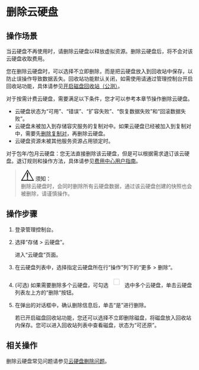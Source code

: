 # 删除云硬盘<a name="evs_01_0005"></a>

## 操作场景<a name="section6567565617247"></a>

当云硬盘不再使用时，请删除云硬盘以释放虚拟资源。删除云硬盘后，将不会对该云硬盘收取费用。

您在删除云硬盘时，可以选择不立即删除，而是把云硬盘放入到回收站中保存，以防止误操作导致数据丢失。回收站功能默认关闭，如需使用请通过管理控制台开启回收站功能，具体请参见[开启磁盘回收站（公测）](开启磁盘回收站（公测）.md)。

对于按需计费云硬盘，需要满足以下条件，您才可以参考本章节操作删除云硬盘。

-   云硬盘状态为“可用”、“错误”、“扩容失败”、“恢复数据失败”和“回滚数据失败”。
-   云硬盘未被加入到存储容灾服务的复制对中。如果云硬盘已经被加入到复制对中，需要先[删除复制对](https://support.huaweicloud.com/usermanual-sdrs/sdrs_ug_rp_0003.html)，再删除云硬盘。
-   云硬盘资源未被其他服务资源占用锁定时。

对于包年/包月云硬盘：您无法直接删除该云硬盘，但是可以根据需求退订该云硬盘。退订规则和操作方法，具体请参见[费用中心用户指南](https://support.huaweicloud.com/usermanual-billing/zh-cn_topic_0083138805.html)。

>![](public_sys-resources/icon-notice.gif) **须知：**   
>删除云硬盘时，会同时删除所有云硬盘数据，通过该云硬盘创建的快照也会被删除，请谨慎操作。  

## 操作步骤<a name="section29417758172419"></a>

1.  登录管理控制台。
2.  选择“存储 \> 云硬盘”。

    进入“云硬盘“页面。

3.  在云硬盘列表中，选择指定云硬盘所在行“操作”列下的“更多  \>  删除“。
4.  \(可选\) 如果需要删除多个云硬盘，可勾选  ![](figures/icon-select.png) 选中多个云硬盘，单击云硬盘列表左上方的“删除“按钮。
5.  在弹出的对话框中，确认删除信息后，单击“是”进行删除。

    若已开启磁盘回收站功能，您还可以选择不立即删除磁盘，将磁盘放入回收站内保存。您可以进入回收站列表中查看磁盘，状态为“可还原”。


## 相关操作<a name="section1527411511613"></a>

删除云硬盘常见问题请参见[云硬盘删除问题](https://support.huaweicloud.com/evs_faq/evs_01_0083.html)。

